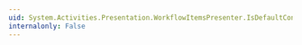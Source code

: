 ```yaml
---
uid: System.Activities.Presentation.WorkflowItemsPresenter.IsDefaultContainer
internalonly: False
---
```

